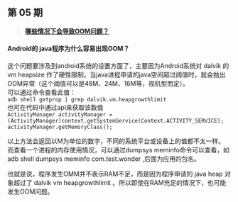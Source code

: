 ## 第 05 期

> [**哪些情况下会导致OOM问题？**](https://github.com/Moosphan/Android-Daily-Interview/issues/5)

#### Android的 java程序为什么容易出现OOM？
这个问题要涉及到android系统的设置方面了，主要因为Android系统对 dalvik
的 vm heapsize 作了硬性限制，当java进程申请的java空间超过阈值时，就会抛出OOM异常（这个阈值可以是48M、24M、16M等，视机型而定）。  
可以通过命令查看此值：  
`adb shell getprop | grep dalvik.vm.heapgrowthlimit`  
也可在代码中通过api来获取该数值  
`ActivityManager activityManager =(ActivityManager)context.getSystemService(Context.ACTIVITY_SERVICE); activityManager.getMemoryClass();`

以上方法会返回以M为单位的数字，不同的系统平台或设备上的值都不太一样。
而查看一个进程的内存使用情况，可以通过dumpsys meminfo命令可以查看，如adb shell dumpsys meminfo com.test.wonder ,后面为应用的包名。

也就是说，程序发生OMM并不表示RAM不足，而是因为程序申请的 java heap 对象超过了 dalvik vm heapgrowthlimit 。所以即使在RAM充足的情况下，也可能发生OOM问题。

